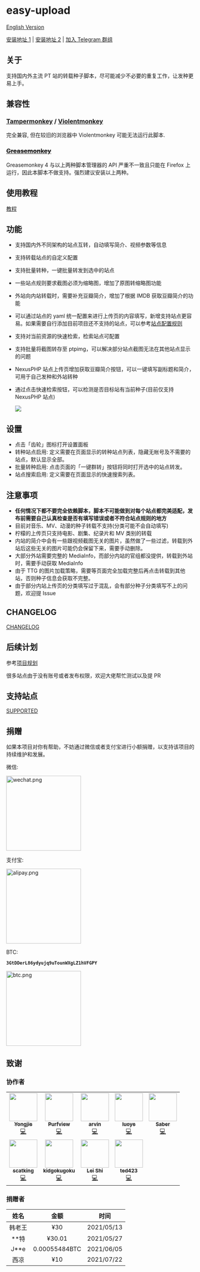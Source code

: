 # easy-upload

[English Version](README-en.md)

[安装地址 1](https://greasyfork.org/zh-CN/scripts/423199) | [安装地址 2](https://openuserjs.org/scripts/birdplane/EasyUpload_PT%E4%B8%80%E9%94%AE%E8%BD%AC%E7%A7%8D) | [加入 Telegram 群组](https://t.me/easyupload)

## 关于

支持国内外主流 PT 站的转载种子脚本，尽可能减少不必要的重复工作，让发种更易上手。

## 兼容性

### [Tampermonkey](https://tampermonkey.net/) / [Violentmonkey](https://violentmonkey.github.io/)

完全兼容, 但在较旧的浏览器中 Violentmonkey 可能无法运行此脚本.

### ~~[Greasemonkey](https://www.greasespot.net/)~~

Greasemonkey 4 与以上两种脚本管理器的 API 严重不一致且只能在 Firefox 上运行，因此本脚本不做支持。强烈建议安装以上两种。

## 使用教程

[教程](https://github.com/techmovie/easy-upload/wiki/%E4%BD%BF%E7%94%A8%E6%95%99%E7%A8%8B)

## 功能

- 支持国内外不同架构的站点互转，自动填写简介、视频参数等信息
- 支持转载站点的自定义配置
- 支持批量转种，一键批量转发到选中的站点
- 一些站点规则要求截图必须为缩略图，增加了原图转缩略图功能
- 外站向内站转载时，需要补充豆瓣简介，增加了根据 IMDB 获取豆瓣简介的功能
- 可以通过站点的 yaml 统一配置来进行上传页的内容填写，新增支持站点更容易。如果需要自行添加目前项目还不支持的站点，可以参考[站点配置规则](https://github.com/techmovie/easy-upload/wiki/%E5%A6%82%E4%BD%95%E5%A2%9E%E5%8A%A0%E7%9B%AE%E5%89%8D%E8%BF%98%E4%B8%8D%E6%94%AF%E6%8C%81%E7%9A%84%E7%AB%99%E7%82%B9%E9%85%8D%E7%BD%AE)
- 支持对当前资源的快速检索，检索站点可配置
- 支持批量将截图转存至 ptpimg，可以解决部分站点截图无法在其他站点显示的问题
- NexusPHP 站点上传页增加获取豆瓣简介按钮，可以一键填写副标题和简介，可用于自己发种和外站转种
- 通过点击快速检索按钮，可以检测是否目标站有当前种子(目前仅支持 NexusPHP 站点)

  ![](https://ptpimg.me/4475d0.gif)

## 设置

- 点击「齿轮」图标打开设置面板
- 转种站点启用: 定义需要在页面显示的转种站点列表，隐藏无帐号及不需要的站点，默认显示全部。
- 批量转种启用: 点击页面的「一键群转」按钮将同时打开选中的站点转发。
- 站点搜索启用: 定义需要在页面显示的快速搜索列表。

## 注意事项

- **任何情况下都不要完全依赖脚本，脚本不可能做到对每个站点都完美适配，发布前需要自己认真检查是否有填写错误或者不符合站点规则的地方**
- 目前对音乐、MV、动漫的种子转载不支持(分类可能不会自动填写)
- 柠檬的上传页只支持电影、剧集、纪录片和 MV 类别的转载
- 内站的简介中会有一些跟视频截图无关的图片，虽然做了一些过滤，转载到外站后这些无关的图片可能仍会保留下来，需要手动删除。
- 大部分外站需要完整的 MediaInfo，而部分内站的官组都没提供，转载到外站时，需要手动获取 MediaInfo
- 由于 TTG 的图片加载策略，需要等页面完全加载完整后再点击转载到其他站，否则种子信息会获取不完整。
- 由于部分内站上传页的分类填写过于混乱，会有部分种子分类填写不上的问题，欢迎提 Issue

## CHANGELOG

[CHANGELOG](CHANGELOG.md)

## 后续计划

参考[项目规划](https://github.com/techmovie/easy-upload/projects)

很多站点由于没有账号或者发布权限，欢迎大佬帮忙测试以及提 PR

## 支持站点

[SUPPORTED](SUPPORTED.md)

## 捐赠

如果本项目对你有帮助，不妨通过微信或者支付宝进行小额捐赠，以支持该项目的持续维护和发展。

微信:

<img alt="wechat.png" src="https://ptpimg.me/6zq3va.jpg" width="200">

支付宝:

<img alt="alipay.png" src="https://ptpimg.me/3dw5k6.jpg" width="200">

BTC:

**`3GtDDerL86ydyujq9uTounWXgLZ1hVFGPY`**

<img alt="btc.png" src="https://ptpimg.me/i63q23.jpg" width="200">

## 致谢

### 协作者

<!-- ALL-CONTRIBUTORS-LIST:START - Do not remove or modify this section -->
<!-- prettier-ignore-start -->
<!-- markdownlint-disable -->
<table>
  <tr>
    <td align="center"><a href="https://github.com/btguys"><img src="https://avatars.githubusercontent.com/u/18325797?v=4?s=75" width="75px;" alt=""/><br /><sub><b>Yongjie</b></sub></a><br /><a href="https://github.com/techmovie/easy-upload/commits?author=btguys" title="Code">💻</a></td>
    <td align="center"><a href="https://github.com/Purfview"><img src="https://avatars.githubusercontent.com/u/69023953?v=4?s=75" width="75px;" alt=""/><br /><sub><b>Purfview</b></sub></a><br /><a href="https://github.com/techmovie/easy-upload/commits?author=Purfview" title="Code">💻</a></td>
    <td align="center"><a href="http://weibo.com/mcj9"><img src="https://avatars.githubusercontent.com/u/22229456?v=4?s=75" width="75px;" alt=""/><br /><sub><b>arvin</b></sub></a><br /><a href="https://github.com/techmovie/easy-upload/commits?author=ma3252788" title="Code">💻</a></td>
    <td align="center"><a href="https://luoyefe.com/"><img src="https://avatars.githubusercontent.com/u/11496663?v=4?s=75" width="75px;" alt=""/><br /><sub><b>luoye</b></sub></a><br /><a href="https://github.com/techmovie/easy-upload/commits?author=luoye-fe" title="Code">💻</a></td>
    <td align="center"><a href="https://github.com/sabersalv"><img src="https://avatars.githubusercontent.com/u/2525544?v=4?s=75" width="75px;" alt=""/><br /><sub><b>Saber</b></sub></a><br /><a href="https://github.com/techmovie/easy-upload/commits?author=sabersalv" title="Code">💻</a></td>
  </tr>
  <tr>
    <td align="center"><a href="https://github.com/scatking"><img src="https://avatars.githubusercontent.com/u/34273647?v=4?s=75" width="75px;" alt=""/><br /><sub><b>scatking</b></sub></a><br /><a href="https://github.com/techmovie/easy-upload/commits?author=scatking" title="Code">💻</a></td>
    <td align="center"><a href="https://github.com/kidgokugoku"><img src="https://avatars.githubusercontent.com/u/82298915?v=4?s=75" width="75px;" alt=""/><br /><sub><b>kidgokugoku</b></sub></a><br /><a href="https://github.com/techmovie/easy-upload/commits?author=kidgokugoku" title="Code">💻</a></td>
    <td align="center"><a href="https://github.com/LeiShi1313"><img src="https://avatars.githubusercontent.com/u/3712421?v=4?s=75" width="75px;" alt=""/><br /><sub><b>Lei Shi</b></sub></a><br /><a href="https://github.com/techmovie/easy-upload/commits?author=LeiShi1313" title="Code">💻</a></td>
    <td align="center"><a href="https://ted423.bitcron.com/"><img src="https://avatars.githubusercontent.com/u/7042766?v=4?s=75" width="75px;" alt=""/><br /><sub><b>ted423</b></sub></a><br /><a href="https://github.com/techmovie/easy-upload/commits?author=ted423" title="Code">💻</a></td>
  </tr>
</table>

<!-- markdownlint-restore -->
<!-- prettier-ignore-end -->

<!-- ALL-CONTRIBUTORS-LIST:END -->

### 捐赠者

|  姓名  |     金额      |    时间    |
| :----: | :-----------: | :--------: |
| 韩老王 |      ¥30      | 2021/05/13 |
| \*\*特 |    ¥30.01     | 2021/05/27 |
| J\*\*e | 0.00055484BTC | 2021/06/05 |
|  西凉  |      ¥10      | 2021/07/22 |
